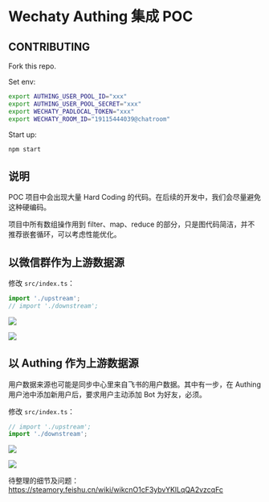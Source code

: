 # Wechaty Authing 集成 POC

## CONTRIBUTING

Fork this repo.

Set env:

```bash
export AUTHING_USER_POOL_ID="xxx"
export AUTHING_USER_POOL_SECRET="xxx"
export WECHATY_PADLOCAL_TOKEN="xxx"
export WECHATY_ROOM_ID="19115444039@chatroom"
```

Start up:

```bash
npm start
```

## 说明

POC 项目中会出现大量 Hard Coding 的代码。在后续的开发中，我们会尽量避免这种硬编码。

项目中所有数组操作用到 filter、map、reduce 的部分，只是图代码简洁，并不推荐嵌套循环，可以考虑性能优化。

## 以微信群作为上游数据源

修改 `src/index.ts`：

```ts
import './upstream';
// import './downstream';
```

[![](https://mermaid.ink/img/eyJjb2RlIjoiZ3JhcGggTFJcbiAgICBTdGFydDEoU3RhcnQpIFxuICAgIC0tQm90IOWQr-WKqC0tPiBjaGVjazFb5qOA5p-l576k5YaF55qE6Z2eIEF1dGhpbmcg55So5oi3XVxuICAgIC0tPiBhZGRVc2VyW-a3u-WKoCBBdXRoaW5nIOeUqOaIt-W5tua2iOaBr-aPkOmGkue7keWumuaJi-acuuWPt11cbiAgICAtLT4gRW5kMShFbmQpIiwibWVybWFpZCI6eyJ0aGVtZSI6ImRlZmF1bHQifSwidXBkYXRlRWRpdG9yIjpmYWxzZSwiYXV0b1N5bmMiOnRydWUsInVwZGF0ZURpYWdyYW0iOmZhbHNlfQ)](https://mermaid.live/edit#eyJjb2RlIjoiZ3JhcGggTFJcbiAgICBTdGFydDEoU3RhcnQpIFxuICAgIC0tQm90IOWQr-WKqC0tPiBjaGVjazFb5qOA5p-l576k5YaF55qE6Z2eIEF1dGhpbmcg55So5oi3XVxuICAgIC0tPiBhZGRVc2VyW-a3u-WKoCBBdXRoaW5nIOeUqOaIt-W5tua2iOaBr-aPkOmGkue7keWumuaJi-acuuWPt11cbiAgICAtLT4gRW5kMShFbmQpIiwibWVybWFpZCI6IntcbiAgXCJ0aGVtZVwiOiBcImRlZmF1bHRcIlxufSIsInVwZGF0ZUVkaXRvciI6ZmFsc2UsImF1dG9TeW5jIjp0cnVlLCJ1cGRhdGVEaWFncmFtIjpmYWxzZX0)

[![](https://mermaid.ink/img/eyJjb2RlIjoiZ3JhcGggVERcbiAgICBTdGFydDEoU3RhcnQpIFxuICAgIC0tPiBhZGQxW-euoeeQhuWRmOS6uuS4uua3u-WKoOe-pOaIkOWRmF1cbiAgICAtLeeuoeeQhiBCb3Qg5L6m5ZCs5YWl576k5LqL5Lu2LS0-IGFkZDJbQm90IOWQkSBBdXRoaW5nIOazqOWGjOeUqOaIt11cbiAgICAtLeeUqOaIt-aPkOWPiiBCb3Qg5Y-R6YCB5omL5py65Y-3IC0tPiBhZGQzW0JvdCDlkJEgQXV0aGluZyDmm7TmlrDnu5HlrprnlKjmiLfmiYvmnLrlj7ddIFxuICAgIC0tPiBFbmQxKEVuZClcblxuICAgIFN0YXJ0MihTdGFydCkgXG4gICAgLS0-IGRlbDFb566h55CG5ZGY5Lq65Li65Yig6Zmk576k5oiQ5ZGYXVxuICAgIC0t566h55CGIEJvdCDkvqblkKzpgIDnvqTkuovku7YtLT4gIGRlbDJbQm90IOWQkSBBdXRoaW5nIOWIoOmZpOeUqOaIt11cbiAgICAtLT4gRW5kMihFbmQpIiwibWVybWFpZCI6eyJ0aGVtZSI6ImRlZmF1bHQifSwidXBkYXRlRWRpdG9yIjpmYWxzZSwiYXV0b1N5bmMiOnRydWUsInVwZGF0ZURpYWdyYW0iOmZhbHNlfQ)](https://mermaid.live/edit#eyJjb2RlIjoiZ3JhcGggVERcbiAgICBTdGFydDEoU3RhcnQpIFxuICAgIC0tPiBhZGQxW-euoeeQhuWRmOS6uuS4uua3u-WKoOe-pOaIkOWRmF1cbiAgICAtLeeuoeeQhiBCb3Qg5L6m5ZCs5YWl576k5LqL5Lu2LS0-IGFkZDJbQm90IOWQkSBBdXRoaW5nIOazqOWGjOeUqOaIt11cbiAgICAtLeeUqOaIt-aPkOWPiiBCb3Qg5Y-R6YCB5omL5py65Y-3IC0tPiBhZGQzW0JvdCDlkJEgQXV0aGluZyDmm7TmlrDnu5HlrprnlKjmiLfmiYvmnLrlj7ddIFxuICAgIC0tPiBFbmQxKEVuZClcblxuICAgIFN0YXJ0MihTdGFydCkgXG4gICAgLS0-IGRlbDFb566h55CG5ZGY5Lq65Li65Yig6Zmk576k5oiQ5ZGYXVxuICAgIC0t566h55CGIEJvdCDkvqblkKzpgIDnvqTkuovku7YtLT4gIGRlbDJbQm90IOWQkSBBdXRoaW5nIOWIoOmZpOeUqOaIt11cbiAgICAtLT4gRW5kMihFbmQpIiwibWVybWFpZCI6IntcbiAgXCJ0aGVtZVwiOiBcImRlZmF1bHRcIlxufSIsInVwZGF0ZUVkaXRvciI6ZmFsc2UsImF1dG9TeW5jIjp0cnVlLCJ1cGRhdGVEaWFncmFtIjpmYWxzZX0)

## 以 Authing 作为上游数据源

用户数据来源也可能是同步中心里来自飞书的用户数据。其中有一步，在 Authing 用户池中添加新用户后，要求用户主动添加 Bot 为好友，必须。

修改 `src/index.ts`：

```ts
// import './upstream';
import './downstream';
```

[![](https://mermaid.ink/img/eyJjb2RlIjoiZ3JhcGggVERcbiAgICBTdGFydDEoU3RhcnQpIFxuICAgIC0tQm90IOWQr-WKqC0tPiBzdGVwMTFb5Li75Yqo6I635Y-WIEF1dGhpbmcg55So5oi35YiX6KGoXSAgICBcbiAgICAtLT4gc3RlcDEyW-iOt-WPliBCb3Qg5aW95Y-L5YiX6KGoXVxuICAgIC0tPiBzdGVwMTNb562b6YCJ5Ye65YW25Lit55qE5aW95Y-LXVxuICAgIC0tPiBjaGVjazF75qOA5rWL5Yiw576k5bey57uP5a2Y5ZyofVxuICAgIC0tVCDop6blj5HlkK_liqggU3RhcnQyIOa1geeoiy0tPiBzdGVwMTRb5qOA5p-l5pyq5YWl576k55qE5aW95Y-LXVxuICAgIC0tPiBzdGVwMTVb6YKA6K-35YWl576kXVxuICAgIC0tPiBFbmQxKEVuZClcbiAgICBjaGVjazEgLS1GLS0-IHN0ZXAxNVxuXG4gICAgU3RhcnQyKFN0YXJ0MilcbiAgICAtLUJvdCDlkK_liqgtLT4gc3RlcDIxW-S4u-WKqOiOt-WPliBBdXRoaW5nIOeUqOaIt-WIl-ihqF0gICAgXG4gICAgLS0-IHN0ZXAyMlvojrflj5bnvqTmiJDlkZjliJfooahdXG4gICAgLS0-fOWPr-iDveWHuueOsOWUr-S4gCBpZCDkuI3lh4bnoa58IHN0ZXAyM1vnrZvlh7rpnIDopoHliKDpmaTnmoTmiJDlkZjlkozkuI3noa7lrprnirbmgIHmiJDlkZhdXG4gICAgLS0-IHN0ZXAyNFvliKDpmaTnvqTmiJDlkZjlubbmj5DphpLnrqHnkIblkZjmo4Dmn6XkuI3noa7lrprnirbmgIHnmoTmiJDlkZhdXG4gICAgLS0-IEVuZDIoRW5kKSIsIm1lcm1haWQiOnsidGhlbWUiOiJkZWZhdWx0In0sInVwZGF0ZUVkaXRvciI6ZmFsc2UsImF1dG9TeW5jIjp0cnVlLCJ1cGRhdGVEaWFncmFtIjpmYWxzZX0)](https://mermaid.live/edit#eyJjb2RlIjoiZ3JhcGggVERcbiAgICBTdGFydDEoU3RhcnQpIFxuICAgIC0tQm90IOWQr-WKqC0tPiBzdGVwMTFb5Li75Yqo6I635Y-WIEF1dGhpbmcg55So5oi35YiX6KGoXSAgICBcbiAgICAtLT4gc3RlcDEyW-iOt-WPliBCb3Qg5aW95Y-L5YiX6KGoXVxuICAgIC0tPiBzdGVwMTNb562b6YCJ5Ye65YW25Lit55qE5aW95Y-LXVxuICAgIC0tPiBjaGVjazF75qOA5rWL5Yiw576k5bey57uP5a2Y5ZyofVxuICAgIC0tVCDop6blj5HlkK_liqggU3RhcnQyIOa1geeoiy0tPiBzdGVwMTRb5qOA5p-l5pyq5YWl576k55qE5aW95Y-LXVxuICAgIC0tPiBzdGVwMTVb6YKA6K-35YWl576kXVxuICAgIC0tPiBFbmQxKEVuZClcbiAgICBjaGVjazEgLS1GLS0-IHN0ZXAxNVxuXG4gICAgU3RhcnQyKFN0YXJ0MilcbiAgICAtLUJvdCDlkK_liqgtLT4gc3RlcDIxW-S4u-WKqOiOt-WPliBBdXRoaW5nIOeUqOaIt-WIl-ihqF0gICAgXG4gICAgLS0-IHN0ZXAyMlvojrflj5bnvqTmiJDlkZjliJfooahdXG4gICAgLS0-fOWPr-iDveWHuueOsOWUr-S4gCBpZCDkuI3lh4bnoa58IHN0ZXAyM1vnrZvlh7rpnIDopoHliKDpmaTnmoTmiJDlkZjlkozkuI3noa7lrprnirbmgIHmiJDlkZhdXG4gICAgLS0-IHN0ZXAyNFvliKDpmaTnvqTmiJDlkZjlubbmj5DphpLnrqHnkIblkZjmo4Dmn6XkuI3noa7lrprnirbmgIHnmoTmiJDlkZhdXG4gICAgLS0-IEVuZDIoRW5kKSIsIm1lcm1haWQiOiJ7XG4gIFwidGhlbWVcIjogXCJkZWZhdWx0XCJcbn0iLCJ1cGRhdGVFZGl0b3IiOmZhbHNlLCJhdXRvU3luYyI6dHJ1ZSwidXBkYXRlRGlhZ3JhbSI6ZmFsc2V9)

[![](https://mermaid.ink/img/eyJjb2RlIjoiZ3JhcGggVERcbiAgICBTdGFydDEoU3RhcnQpXG4gICAgLS1Cb3Qg5ZCv5YqoLS0-IHN0ZXAxMVvkvqblkKzlpb3lj4vnlLPor7ddXG4gICAgLS0-fOWlveWPi-ivt-axguS6i-S7tnwgc3RlcDEyW-agueaNruaJi-acuuWPt-aOpeWPl-ivt-axguW5tumCgOivt-WFpee-pF1cbiAgICAtLT4gRW5kMShFbmQpXG5cbiAgICBTdGFydDIoU3RhcnQpIFxuICAgIC0tQm90IOWQr-WKqC0tPiBzdGVwMjFb5L6m5ZCsIEF1dGhpbmcg5Yig6Zmk55So5oi36ZKp5a2QXVxuICAgIC0tPnzliKDpmaTnlKjmiLfkuovku7Z8IHN0ZXAyMlvliKDpmaTlr7nlupTnvqTogYrnlKjmiLflj4rlpb3lj4sg5aaC5pyJ5byC5bi45YiZ6K2m5ZGKXVxuICAgIC0tPiBFbmQyKEVuZCkiLCJtZXJtYWlkIjp7InRoZW1lIjoiZGVmYXVsdCJ9LCJ1cGRhdGVFZGl0b3IiOmZhbHNlLCJhdXRvU3luYyI6dHJ1ZSwidXBkYXRlRGlhZ3JhbSI6ZmFsc2V9)](https://mermaid.live/edit#eyJjb2RlIjoiZ3JhcGggVERcbiAgICBTdGFydDEoU3RhcnQpXG4gICAgLS1Cb3Qg5ZCv5YqoLS0-IHN0ZXAxMVvkvqblkKzlpb3lj4vnlLPor7ddXG4gICAgLS0-fOWlveWPi-ivt-axguS6i-S7tnwgc3RlcDEyW-agueaNruaJi-acuuWPt-aOpeWPl-ivt-axguW5tumCgOivt-WFpee-pF1cbiAgICAtLT4gRW5kMShFbmQpXG5cbiAgICBTdGFydDIoU3RhcnQpIFxuICAgIC0tQm90IOWQr-WKqC0tPiBzdGVwMjFb5L6m5ZCsIEF1dGhpbmcg5Yig6Zmk55So5oi36ZKp5a2QXVxuICAgIC0tPnzliKDpmaTnlKjmiLfkuovku7Z8IHN0ZXAyMlvliKDpmaTlr7nlupTnvqTogYrnlKjmiLflj4rlpb3lj4sg5aaC5pyJ5byC5bi45YiZ6K2m5ZGKXVxuICAgIC0tPiBFbmQyKEVuZCkiLCJtZXJtYWlkIjoie1xuICBcInRoZW1lXCI6IFwiZGVmYXVsdFwiXG59IiwidXBkYXRlRWRpdG9yIjpmYWxzZSwiYXV0b1N5bmMiOnRydWUsInVwZGF0ZURpYWdyYW0iOmZhbHNlfQ)

待整理的细节及问题： https://steamory.feishu.cn/wiki/wikcnO1cF3ybvYKlLqQA2vzcqFc
